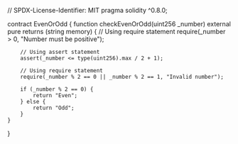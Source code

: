   // SPDX-License-Identifier: MIT
pragma solidity ^0.8.0;

contract EvenOrOdd {
    function checkEvenOrOdd(uint256 _number) external pure returns (string memory) {
        // Using require statement
        require(_number > 0, "Number must be positive");

        // Using assert statement
        assert(_number <= type(uint256).max / 2 + 1);

        // Using require statement
        require(_number % 2 == 0 || _number % 2 == 1, "Invalid number");

        if (_number % 2 == 0) {
            return "Even";
        } else {
            return "Odd";
        }
    }
}
